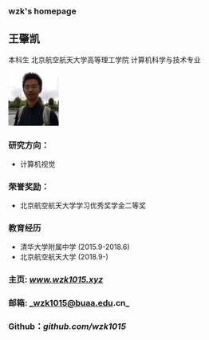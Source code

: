 ### wzk's homepage


## **王肇凯**

本科生
北京航空航天大学高等理工学院
计算机科学与技术专业


<img src="/photo.png" width="20%">

### 研究方向：
- 计算机视觉

### 荣誉奖励：
- 北京航空航天大学学习优秀奖学金二等奖

### 教育经历
- 清华大学附属中学 (2015.9-2018.6)
- 北京航空航天大学 (2018.9-)

### 主页:   _www.wzk1015.xyz_
### 邮箱:   _wzk1015@buaa.edu.cn_
### Github：_github.com/wzk1015_

